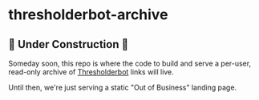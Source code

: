 # thresholderbot-archive

## 🚧 Under Construction 🚧

Someday soon, this repo is where the code to build and serve a per-user,
read-only archive of [Thresholderbot] links will live.

Until then, we're just serving a static "Out of Business" landing page.

[Thresholderbot]: https://thresholderbot.com/
